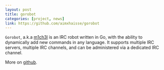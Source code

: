 ```yaml
---
layout: post
title: gorobot
categories: [project, news]
link: https://github.com/aimxhaisse/gorobot
---
```


`Gorobot`, a.k.a [m1ch3l](http://m1ch3l.biz) is an IRC robot written
in Go, with the ability to dynamically add new commands in any
language. It supports multiple IRC servers, multiple IRC channels, and
can be administered via a dedicated IRC channel.

More on [github](https://github.com/aimxhaisse/gorobot).
